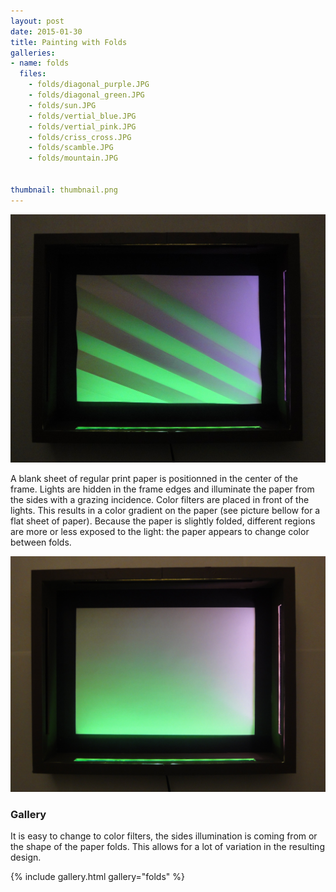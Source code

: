 ```yaml
---
layout: post
date: 2015-01-30
title: Painting with Folds
galleries:
- name: folds
  files:
    - folds/diagonal_purple.JPG
    - folds/diagonal_green.JPG
    - folds/sun.JPG
    - folds/vertial_blue.JPG
    - folds/vertial_pink.JPG
    - folds/criss_cross.JPG
    - folds/scamble.JPG
    - folds/mountain.JPG


thumbnail: thumbnail.png
---
```


![folded piece of paper illuminated in green and orange](folds/diagonal_purple.JPG)

A blank sheet of regular print paper is positionned in the center of the frame. Lights are hidden in the 
frame edges and illuminate the paper from the sides with a grazing incidence. Color filters are placed 
in front of the lights. This results in a color gradient on the paper (see picture bellow for a flat 
sheet of paper). Because the paper is slightly folded, different regions are more or less exposed to the 
light: the paper appears to change color between folds.

![blank piece of paper illuminated from the side](folds/blank.JPG)

### Gallery

It is easy to change to color filters, the sides illumination is coming from or the shape of the paper folds. This allows for a lot of variation in the resulting design.

{% include gallery.html gallery="folds" %}

